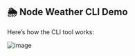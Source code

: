 ## 🌦️ Node Weather CLI Demo

Here’s how the CLI tool works:

![image](https://github.com/user-attachments/assets/619736d0-e94c-40c4-903c-09b085504812)
